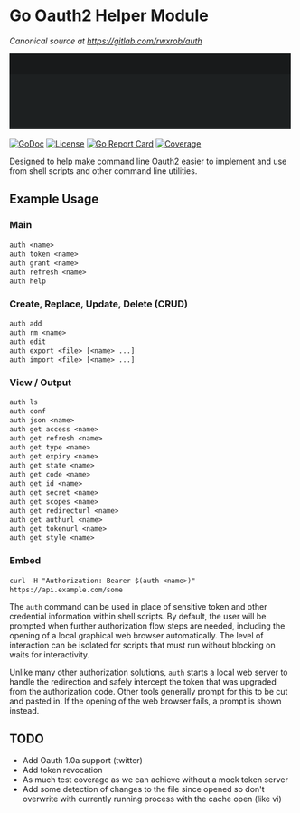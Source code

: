 # Go Oauth2 Helper Module

*Canonical source at <https://gitlab.com/rwxrob/auth>*

![Oauth2 Session](doc/session.gif)

[![GoDoc](https://godoc.org/gitlab.com/rwxrob/auth?status.svg)](https://godoc.org/gitlab.com/rwxrob/auth)
[![License](https://img.shields.io/badge/license-Apache-brightgreen.svg)](LICENSE)
[![Go Report Card](https://goreportcard.com/badge/gitlab.com/rwxrob/auth)](https://goreportcard.com/report/gitlab.com/rwxrob/auth)
[![Coverage](https://gocover.io/_badge/gitlab.com/rwxrob/auth)](https://gocover.io/gitlab.com/rwxrob/auth)

Designed to help make command line Oauth2 easier to implement and use
from shell scripts and other command line utilities.

## Example Usage

### Main

```
auth <name>
auth token <name>
auth grant <name>
auth refresh <name>
auth help
```

### Create, Replace, Update, Delete (CRUD)

```
auth add
auth rm <name>
auth edit
auth export <file> [<name> ...]
auth import <file> [<name> ...]
```

### View / Output

```
auth ls
auth conf 
auth json <name>
auth get access <name>
auth get refresh <name>
auth get type <name>
auth get expiry <name>
auth get state <name>
auth get code <name>
auth get id <name>
auth get secret <name>
auth get scopes <name>
auth get redirecturl <name>
auth get authurl <name>
auth get tokenurl <name>
auth get style <name>
```

### Embed

```
curl -H "Authorization: Bearer $(auth <name>)" https://api.example.com/some
```

The `auth` command can be used in place of sensitive token and other
credential information within shell scripts. By default, the user will
be prompted when further authorization flow steps are needed, including
the opening of a local graphical web browser automatically. The level of
interaction can be isolated for scripts that must run without blocking
on waits for interactivity.

Unlike many other authorization solutions, `auth` starts a local web
server to handle the redirection and safely intercept the token that was
upgraded from the authorization code. Other tools generally prompt for
this to be cut and pasted in. If the opening of the web browser fails, a
prompt is shown instead.

## TODO

* Add Oauth 1.0a support (twitter)
* Add token revocation
* As much test coverage as we can achieve without a mock token server
* Add some detection of changes to the file since opened so don't
  overwrite with currently running process with the cache open (like vi)
